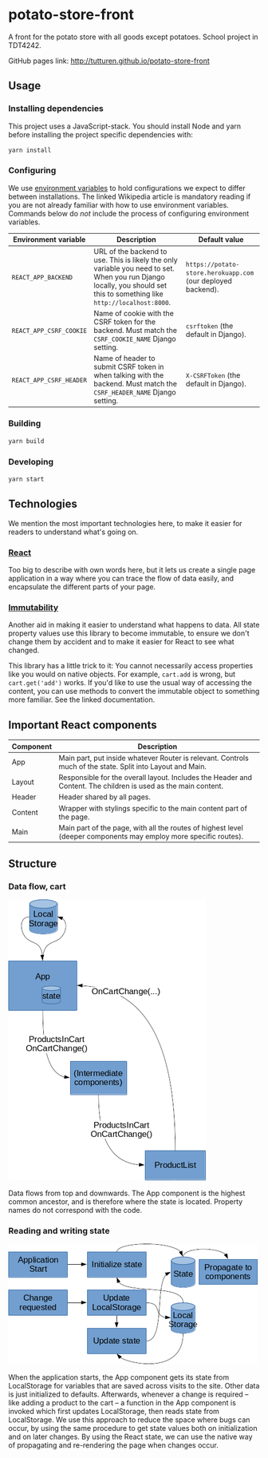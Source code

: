 # potato-store-front
A front for the potato store with all goods except potatoes. School project in TDT4242.

GitHub pages link: http://tutturen.github.io/potato-store-front

## Usage

### Installing dependencies

This project uses a JavaScript-stack. You should install Node and yarn before installing the project specific dependencies with:

```sh
yarn install
```

### Configuring

We use [environment variables](https://en.wikipedia.org/wiki/Environment_variable) to hold configurations we expect to differ between installations. The linked Wikipedia article is mandatory reading if you are not already familiar with how to use environment variables. Commands below do _not_ include the process of configuring environment variables.

Environment variable | Description | Default value
---------------------|-------------|--------------
`REACT_APP_BACKEND` | URL of the backend to use. This is likely the only variable you need to set. When you run Django locally, you should set this to something like `http://localhost:8000`. | `https://potato-store.herokuapp.com` (our deployed backend).
`REACT_APP_CSRF_COOKIE` | Name of cookie with the CSRF token for the backend. Must match the `CSRF_COOKIE_NAME` Django setting. | `csrftoken` (the default in Django). 
`REACT_APP_CSRF_HEADER` | Name of header to submit CSRF token in when talking with the backend. Must match the `CSRF_HEADER_NAME` Django setting. | `X-CSRFToken` (the default in Django).



### Building

```sh
yarn build
```

### Developing

```sh
yarn start
```

## Technologies

We mention the most important technologies here, to make it easier for readers to understand what's going on.

### [React](https://reactjs.org/)

Too big to describe with own words here, but it lets us create a single page application in a way where you can trace the flow of data easily, and encapsulate the different parts of your page.

### [Immutability](https://facebook.github.io/immutable-js/)

Another aid in making it easier to understand what happens to data. All state property values use this library to become immutable, to ensure we don't change them by accident and to make it easier for React to see what changed.

This library has a little trick to it: You cannot necessarily access properties like you would on native objects. For example, `cart.add` is wrong, but `cart.get('add')` works. If you'd like to use the usual way of accessing the content, you can use methods to convert the immutable object to something more familiar. See the linked documentation.

## Important React components

Component | Description
----------|------------
App | Main part, put inside whatever Router is relevant. Controls much of the state. Split into Layout and Main.
Layout | Responsible for the overall layout. Includes the Header and Content. The children is used as the main content.
Header | Header shared by all pages.
Content | Wrapper with stylings specific to the main content part of the page.
Main | Main part of the page, with all the routes of highest level (deeper components may employ more specific routes).

## Structure

### Data flow, cart

![Diagram showing how props and changes to state are delegated](docs/cart-data-flow.png)

Data flows from top and downwards. The App component is the highest common ancestor, and is therefore where the state is located. Property names do not correspond with the code.

### Reading and writing state

![Diagram showing how the App component reads its state from LocalStorage at initialization, and then makes changes to LocalStorage when needed and updates its state from LocalStorage.](docs/cart-data-timeline.png)

When the application starts, the App component gets its state from LocalStorage for variables that are saved across visits to the site. Other data is just initialized to defaults. Afterwards, whenever a change is required – like adding a product to the cart – a function in the App component is invoked which first updates LocalStorage, then reads state from LocalStorage. We use this approach to reduce the space where bugs can occur, by using the same procedure to get state values both on initialization and on later changes. By using the React state, we can use the native way of propagating and re-rendering the page when changes occur.

